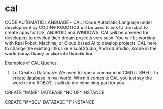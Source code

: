# cal
 CODE AUTOMATIC LANGUAGE - CAL : Code Automatic Language under development by CODING ROBOTICS will be used to talk to the robot to create apps for IOS, ANDROID and WINDOWS.  CAL will be unveiled for developers to develop their dream projects very soon. You will be working with Real Robot, Machine, or Cloud based AI to develop projects. CAL here to change the existing IDEs like Visual Studio, Andriod Studio, Xcode in the world today. Ready to step into Robotic Era. 
 
 Examples of CAL Queries:
 
 1. To Create a Database:
 We used to type a command in CMD or SHELL to create database in real world. When it comes to CAL you just say the word to the ROBOT, it will do the remaining part for you.
 
 CREATE "NAME" DATABASE "NO OF" INSTANCE
 
 CREATE "MYSQL" DATABASE "1" INSTANCE
 
 
